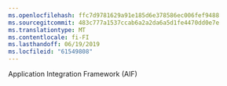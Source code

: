 ```yaml
---
ms.openlocfilehash: ffc7d9781629a91e185d6e378586ec006fef9488
ms.sourcegitcommit: 483c777a1537ccab6a2a2da6a5d1fe4470dd0e7e
ms.translationtype: MT
ms.contentlocale: fi-FI
ms.lasthandoff: 06/19/2019
ms.locfileid: "61549808"
---
```

Application Integration Framework (AIF)